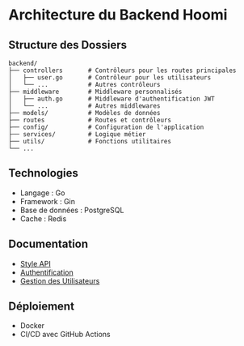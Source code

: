 # Architecture du Backend Hoomi

## Structure des Dossiers

```
backend/
├── controllers       # Contrôleurs pour les routes principales
│   ├── user.go       # Contrôleur pour les utilisateurs
│   └── ...           # Autres contrôleurs
├── middleware        # Middleware personnalisés
│   ├── auth.go       # Middleware d'authentification JWT
│   └── ...           # Autres middlewares
├── models/           # Modèles de données
├── routes            # Routes et contrôleurs
├── config/           # Configuration de l'application
├── services/         # Logique métier
├── utils/            # Fonctions utilitaires
└── ...
```

## Technologies

- Langage : Go
- Framework : Gin
- Base de données : PostgreSQL
- Cache : Redis

## Documentation

- [Style API](adr-001-api-style.md)
- [Authentification](../security/authentication.md)
- [Gestion des Utilisateurs](user-management.md)

## Déploiement

- Docker
- CI/CD avec GitHub Actions
